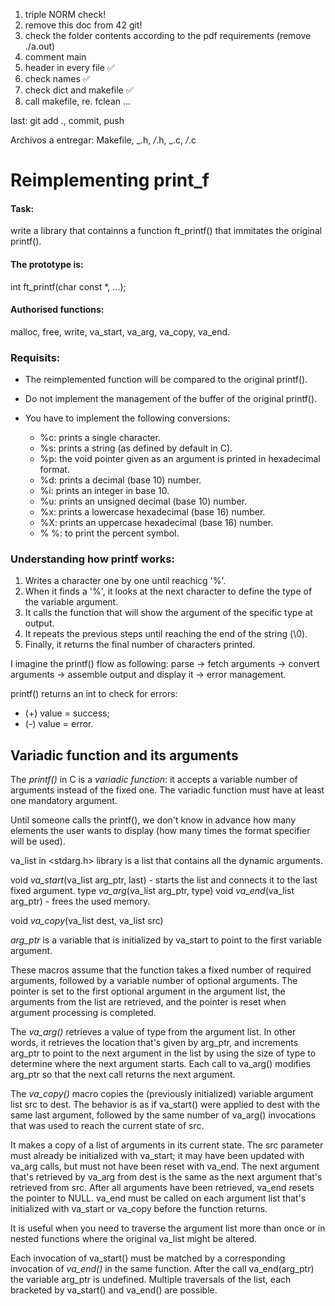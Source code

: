 1. triple NORM check!
2. remove this doc from 42 git!
3. check the folder contents according to the pdf requirements (remove ./a.out)
4. comment main
5. header in every file ✅
6. check names ✅
7. check dict and makefile ✅
8. call makefile, re. fclean ... 

last: git add ., commit, push


Archivos a entregar: 
Makefile, _.h, _/_.h, _.c, _/_.c

# Reimplementing print_f

#### Task: 
write a library that containns a function ft_printf() that immitates the original printf().

#### The prototype is:

int ft_printf(char const \*, ...);

#### Authorised functions:
malloc, free, write, va_start, va_arg, va_copy, va_end.

### Requisits:

- The reimplemented function will be compared to the original printf().

- Do not implement the management of the buffer of the original printf().

- You have to implement the following conversions:

  - %c: prints a single character.
  - %s: prints a string (as defined by default in C).
  - %p: the void pointer given as an argument is printed in hexadecimal format.
  - %d: prints a decimal (base 10) number.
  - %i: prints an integer in base 10.
  - %u: prints an unsigned decimal (base 10) number.
  - %x: prints a lowercase hexadecimal (base 16) number.
  - %X: prints an uppercase hexadecimal (base 16) number.
  - % %: to print the percent symbol.

### Understanding how printf works:

1. Writes a character one by one until reachicg '%'.
2. When it finds a '%', it looks at the next character to define the type of the variable argument.
3. It calls the function that will show the argument of the specific type at output.
4. It repeats the previous steps until reaching the end of the string (\0).
5. Finally, it returns the final number of characters printed.

I imagine the printf() flow as following: 
parse -> fetch arguments -> convert arguments -> assemble output and display it -> error management.

printf() returns an int to check for errors:

- (+) value = success;
- (-) value = error.

## Variadic function and its arguments

The *printf()* in C is a *variadic function*: it accepts a variable number of arguments instead of the fixed one. The variadic function must have at least one mandatory argument.

Until someone calls the printf(), we don't know in advance how many elements the user wants to display (how many times the format specifier will be used).

va_list in <stdarg.h> library is a list that contains all the dynamic arguments.

void *va_start*(va_list arg_ptr, last) - starts the list and connects it to the last fixed argument.
type *va_arg*(va_list arg_ptr, type)
void *va_end*(va_list arg_ptr) - frees the used memory.

void *va_copy*(va_list dest, va_list src)

*arg_ptr* is a variable that is initialized by va_start to point to the first variable argument.

These macros assume that the function takes a fixed number of required arguments, followed by a variable number of optional arguments.
The pointer is set to the first optional argument in the argument list, the arguments from the list are retrieved, and the pointer is reset when argument processing is completed.

The *va_arg()* retrieves a value of type from the argument list.
In other words, it retrieves the location that's given by arg_ptr, and increments arg_ptr to point to the next argument in the list by using the size of type to determine where the next argument starts. Each call to va_arg() modifies arg_ptr so that the next call returns the next argument.

The *va_copy()* macro copies the (previously initialized) variable argument list src to dest. The behavior is as if va_start() were applied to dest with the same last argument, followed by the same number of va_arg() invocations that was used to reach the current state of src.

It makes a copy of a list of arguments in its current state. The src parameter must already be initialized with va_start; it may have been updated with va_arg calls, but must not have been reset with va_end.
The next argument that's retrieved by va_arg from dest is the same as the next argument that's retrieved from src. After all arguments have been retrieved, va_end resets the pointer to NULL. va_end must be called on each argument list that's initialized with va_start or va_copy before the function returns.

It is useful when you need to traverse the argument list more than once or in nested functions where the original va_list might be altered.

Each invocation of va_start() must be matched by a corresponding invocation of *va_end()* in the same function. After the call va_end(arg_ptr) the variable arg_ptr is undefined. Multiple traversals of the list, each bracketed by va_start() and va_end() are possible.

